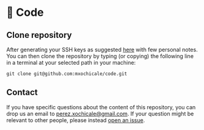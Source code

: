 # :school_satchel: Code

## Clone repository
After generating your SSH keys as suggested [here](https://github.com/mxochicale/tools/blob/main/github/SSH.md) with few personal notes.
You can then clone the repository by typing (or copying) the following line in a terminal at your selected path in your machine:
```
git clone git@github.com:mxochicale/code.git
```

## Contact 
If you have specific questions about the content of this repository, you can drop us an email to [perez.xochicale@gmail.com](mailto:perez.xochicale@gmail.com?subject="[code]"). 
If your question might be relevant to other people, please instead [open an issue](https://github.com/mxochicale/code/issues).

